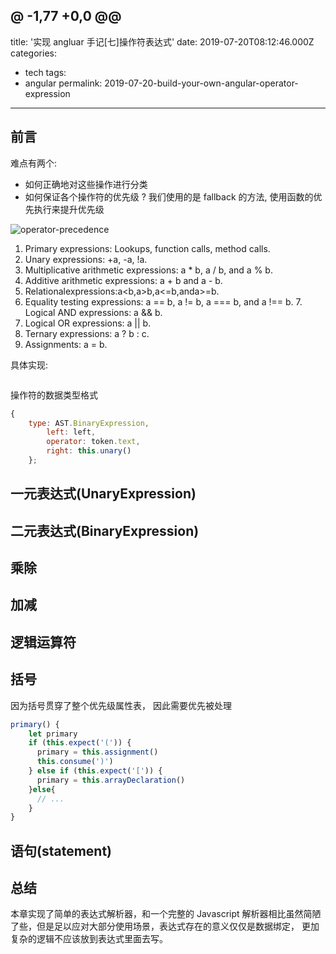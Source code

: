 ## @ -1,77 +0,0 @@

title: '实现 angluar 手记[七]操作符表达式'
date: 2019-07-20T08:12:46.000Z
categories:

- tech
  tags:
- angular
  permalink: 2019-07-20-build-your-own-angular-operator-expression

---

## 前言

难点有两个:

- 如何正确地对这些操作进行分类
- 如何保证各个操作符的优先级 ? 我们使用的是 fallback 的方法, 使用函数的优先执行来提升优先级

![operator-precedence]()

1. Primary expressions: Lookups, function calls, method calls.
2. Unary expressions: +a, -a, !a.
3. Multiplicative arithmetic expressions: a \* b, a / b, and a % b.
4. Additive arithmetic expressions: a + b and a - b.
5. Relationalexpressions:a<b,a>b,a<=b,anda>=b.
6. Equality testing expressions: a == b, a != b, a === b, and a !== b. 7. Logical AND expressions: a && b.
7. Logical OR expressions: a || b.
8. Ternary expressions: a ? b : c.
9. Assignments: a = b.

具体实现:

```

```

操作符的数据类型格式

```javascript
{
    type: AST.BinaryExpression,
        left: left,
        operator: token.text,
        right: this.unary()
    };
```

## 一元表达式(UnaryExpression)

## 二元表达式(BinaryExpression)

## 乘除

## 加减

## 逻辑运算符

## 括号

因为括号贯穿了整个优先级属性表， 因此需要优先被处理

```js
primary() {
    let primary
    if (this.expect('(')) {
      primary = this.assignment()
      this.consume(')')
    } else if (this.expect('[')) {
      primary = this.arrayDeclaration()
    }else{
      // ...
    }
}
```

## 语句(statement)

## 总结

本章实现了简单的表达式解析器，和一个完整的 Javascript 解析器相比虽然简陋了些，但是足以应对大部分使用场景，表达式存在的意义仅仅是数据绑定， 更加复杂的逻辑不应该放到表达式里面去写。

